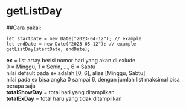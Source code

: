 # getListDay
 
##Cara pakai:
```const getListDay = require('./getListDay');
let startDate = new Date("2023-04-12"); // example
let endDate = new Date("2023-05-12"); // example
getListDay(startDate, endDate);
```

**ex** = list array berisi nomor hari yang akan di exlude<br />
0 = Minggu, 1 = Senin, ..., 6 = Sabtu<br />
nilai default pada ex adalah [0, 6], alias [Minggu, Sabtu]<br />
nilai pada ex bisa angka 0 sampai 6, dengan jumlah list maksimal bisa berapa saja<br />
**totalShowDay** = total hari yang ditampilkan<br />
**totalExDay** = total haru yang tidak ditampilkan<br />

